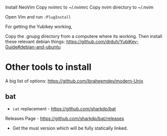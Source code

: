 Install NeoVim
Copy nvimrc to ~/.nvimrc
Copy nvim directory to ~/.nvim

Open Vim and run `:PlugInstall`


For getting the Yubikey working,

Copy the .gnupg directory from a computere where its working.
Then install these relevant debian things: https://github.com/drduh/YubiKey-Guide#debian-and-ubuntu


Other tools to install
======================
A big list of options: https://github.com/ibraheemdev/modern-Unix


bat
---

- `cat` replacement - https://github.com/sharkdp/bat

Releases Page - https://github.com/sharkdp/bat/releases
- Get the musl version which will be fully statically linked.
